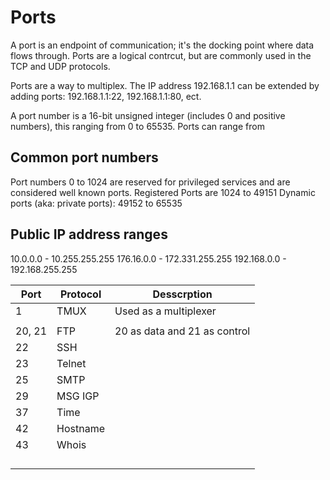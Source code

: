 # Ports

A port is an endpoint of communication; it's the docking point where data flows through. Ports are a logical contrcut, but are commonly used in the TCP and UDP protocols.

Ports are a way to multiplex. The IP address 192.168.1.1 can be extended by adding ports: 192.168.1.1:22, 192.168.1.1:80, ect.

A port number is a 16-bit unsigned integer (includes 0 and positive numbers), this ranging from 0 to 65535. Ports can range from

## Common port numbers

Port numbers 0 to 1024 are reserved for privileged services and are considered well known ports.
Registered Ports are 1024 to 49151
Dynamic ports (aka: private ports): 49152 to 65535

## Public IP address ranges

10.0.0.0 - 10.255.255.255
176.16.0.0 - 172.331.255.255
192.168.0.0 - 192.168.255.255

| Port   | Protocol | Desscrption                  |
| ------ | -------- | ---------------------------- |
| 1      | TMUX     | Used as a multiplexer        |
|        |          |                              |
| 20, 21 | FTP      | 20 as data and 21 as control |
| 22     | SSH      |                              |
| 23     | Telnet   |                              |
| 25     | SMTP     |                              |
| 29     | MSG IGP  |                              |
| 37     | Time     |                              |
| 42     | Hostname |                              |
| 43     | Whois    |                              |
|        |          |                              |
|        |          |                              |
|        |          |                              |
|        |          |                              |

